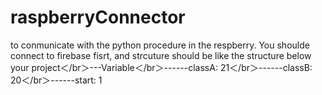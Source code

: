 # raspberryConnector
to conmunicate with the python procedure in the respberry.
You shoulde connect to firebase fisrt, and strcuture should be like the structure below
your project＜/br＞---Variable＜/br＞------classA: 21＜/br＞------classB: 20＜/br＞------start: 1
